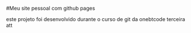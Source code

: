 #Meu site pessoal com github pages

este projeto foi desenvolvido durante o curso de git da onebtcode
terceira att